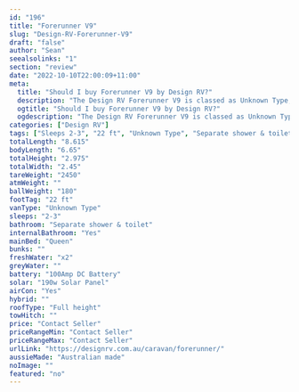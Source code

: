 ```yaml
---
id: "196"
title: "Forerunner V9"
slug: "Design-RV-Forerunner-V9"
draft: "false"
author: "Sean"
seealsolinks: "1"
section: "review"
date: "2022-10-10T22:00:09+11:00"
meta:
  title: "Should I buy Forerunner V9 by Design RV?"
  description: "The Design RV Forerunner V9 is classed as Unknown Type, and sleeps 2-3 people. It is Australian made and comes in at 22 ft. It generally has Separate shower & toilet."
  ogtitle: "Should I buy Forerunner V9 by Design RV?"
  ogdescription: "The Design RV Forerunner V9 is classed as Unknown Type, and sleeps 2-3 people. It is Australian made and comes in at 22 ft. It generally has Separate shower & toilet."
categories: ["Design RV"]
tags: ["Sleeps 2-3", "22 ft", "Unknown Type", "Separate shower & toilet", "Full height", "Price Unknown", "Australian made"]
totalLength: "8.615"
bodyLength: "6.65"
totalHeight: "2.975"
totalWidth: "2.45"
tareWeight: "2450"
atmWeight: ""
ballWeight: "180"
footTag: "22 ft"
vanType: "Unknown Type"
sleeps: "2-3"
bathroom: "Separate shower & toilet"
internalBathroom: "Yes"
mainBed: "Queen"
bunks: ""
freshWater: "x2"
greyWater: ""
battery: "100Amp DC Battery"
solar: "190w Solar Panel"
airCon: "Yes"
hybrid: ""
roofType: "Full height"
towHitch: ""
price: "Contact Seller"
priceRangeMin: "Contact Seller"
priceRangeMax: "Contact Seller"
urlLink: "https://designrv.com.au/caravan/forerunner/"
aussieMade: "Australian made"
noImage: ""
featured: "no"
---
```

